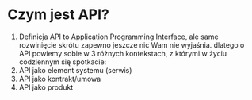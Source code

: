 # Czym jest API?

1. Definicja API to Application Programming Interface, ale same rozwinięcie skrótu zapewno jeszcze nic Wam nie wyjaśnia. dlatego o API powiemy sobie w 3 różnych kontekstach, z którymi w życiu codziennym się spotkacie:
3. API jako element systemu (serwis)
4. API jako kontrakt/umowa
5. API jako produkt
